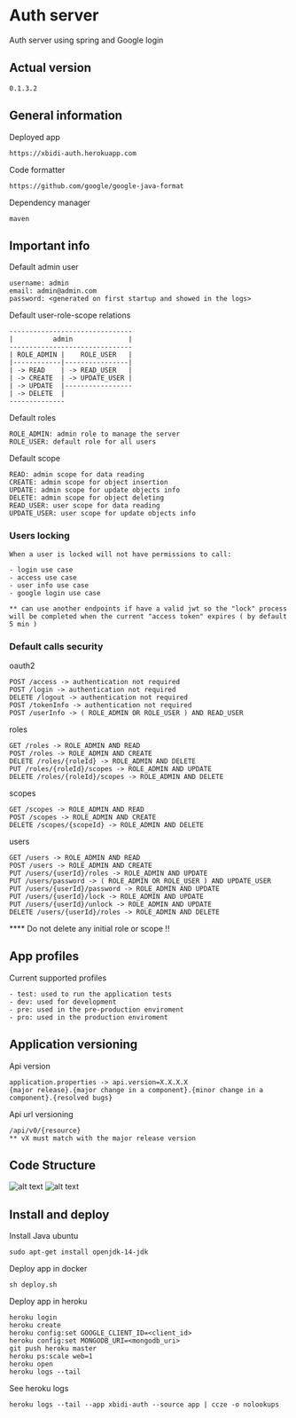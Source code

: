 # Auth server
Auth server using spring and Google login

## Actual version
````
0.1.3.2
````

## General information
Deployed app
````
https://xbidi-auth.herokuapp.com
````
Code formatter
````
https://github.com/google/google-java-format
````
Dependency manager
````
maven
````
## Important info

Default admin user
````
username: admin
email: admin@admin.com
password: <generated on first startup and showed in the logs>
````
Default user-role-scope relations
````
-------------------------------
|          admin              |
-------------------------------
| ROLE_ADMIN |    ROLE_USER   |
|------------|----------------|
| -> READ    | -> READ_USER   |
| -> CREATE  | -> UPDATE_USER |
| -> UPDATE  |-----------------
| -> DELETE  |
--------------
````
Default roles
````
ROLE_ADMIN: admin role to manage the server
ROLE_USER: default role for all users
````
Default scope
````
READ: admin scope for data reading
CREATE: admin scope for object insertion
UPDATE: admin scope for update objects info
DELETE: admin scope for object deleting
READ_USER: user scope for data reading
UPDATE_USER: user scope for update objects info
````
### Users locking
````
When a user is locked will not have permissions to call:

- login use case
- access use case
- user info use case
- google login use case

** can use another endpoints if have a valid jwt so the "lock" process will be completed when the current "access token" expires ( by default 5 min )
````


### Default calls security
oauth2
````
POST /access -> authentication not required
POST /login -> authentication not required
DELETE /logout -> authentication not required
POST /tokenInfo -> authentication not required
POST /userInfo -> ( ROLE_ADMIN OR ROLE_USER ) AND READ_USER
````

roles
````
GET /roles -> ROLE_ADMIN AND READ
POST /roles -> ROLE_ADMIN AND CREATE
DELETE /roles/{roleId} -> ROLE_ADMIN AND DELETE
PUT /roles/{roleId}/scopes -> ROLE_ADMIN AND UPDATE
DELETE /roles/{roleId}/scopes -> ROLE_ADMIN AND DELETE
````

scopes
````
GET /scopes -> ROLE_ADMIN AND READ
POST /scopes -> ROLE_ADMIN AND CREATE
DELETE /scopes/{scopeId} -> ROLE_ADMIN AND DELETE
````

users
````
GET /users -> ROLE_ADMIN AND READ
POST /users -> ROLE_ADMIN AND CREATE
PUT /users/{userId}/roles -> ROLE_ADMIN AND UPDATE
PUT /users/password -> ( ROLE_ADMIN OR ROLE_USER ) AND UPDATE_USER
PUT /users/{userId}/password -> ROLE_ADMIN AND UPDATE
PUT /users/{userId}/lock -> ROLE_ADMIN AND UPDATE
PUT /users/{userId}/unlock -> ROLE_ADMIN AND UPDATE
DELETE /users/{userId}/roles -> ROLE_ADMIN AND DELETE
````
**** Do not delete any initial role or scope !!
## App profiles

Current supported profiles
````
- test: used to run the application tests 
- dev: used for development
- pre: used in the pre-production enviroment
- pro: used in the production enviroment
````

## Application versioning
Api version
````
application.properties -> api.version=X.X.X.X
{major release}.{major change in a component}.{minor change in a component}.{resolved bugs}
````
Api url versioning
````
/api/v0/{resource}
** vX must match with the major release version
````

## Code Structure
![alt text](https://reflectoring.io/assets/img/posts/spring-hexagonal/hexagonal-architecture.png)
![alt text](https://miro.medium.com/max/1718/1*yR4C1B-YfMh5zqpbHzTyag.png)

## Install and deploy
Install Java ubuntu
````
sudo apt-get install openjdk-14-jdk
````

Deploy app in docker
````
sh deploy.sh
````

Deploy app in heroku
````
heroku login
heroku create
heroku config:set GOOGLE_CLIENT_ID=<client_id>
heroku config:set MONGODB_URI=<mongodb_uri>
git push heroku master
heroku ps:scale web=1
heroku open
heroku logs --tail
````
See heroku logs
````
heroku logs --tail --app xbidi-auth --source app | ccze -o nolookups
````

